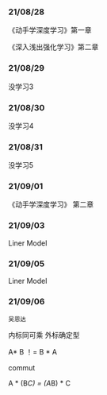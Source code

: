 ### 21/08/28

《动手学深度学习》第一章

《深入浅出强化学习》第二章

### 21/08/29

没学习3
### 21/08/30

没学习4

### 21/08/31

没学习5

### 21/09/01

 《动手学深度学习》 第二章


### 21/09/03

Liner Model

### 21/09/05

Liner Model

### 21/09/06

    吴恩达
内标同可乘 外标确定型

A* B ！= B * A

commut

A * (B*C) = (A*B) * C


